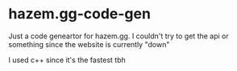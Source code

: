 # hazem.gg-code-gen
Just a code geneartor for hazem.gg. I couldn't try to get the api or something since the website is currently "down"

I used c++ since it's the fastest tbh
